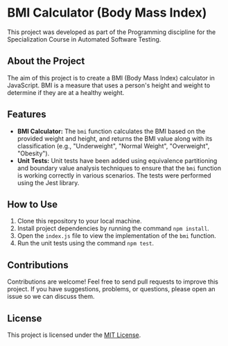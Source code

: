 # BMI Calculator (Body Mass Index)

This project was developed as part of the Programming discipline for the Specialization Course in Automated Software Testing.

## About the Project

The aim of this project is to create a BMI (Body Mass Index) calculator in JavaScript. BMI is a measure that uses a person's height and weight to determine if they are at a healthy weight.

## Features

- **BMI Calculator:** The `bmi` function calculates the BMI based on the provided weight and height, and returns the BMI value along with its classification (e.g., "Underweight", "Normal Weight", "Overweight", "Obesity").
- **Unit Tests:** Unit tests have been added using equivalence partitioning and boundary value analysis techniques to ensure that the `bmi` function is working correctly in various scenarios. The tests were performed using the Jest library.

## How to Use

1. Clone this repository to your local machine.
2. Install project dependencies by running the command `npm install`.
3. Open the `index.js` file to view the implementation of the `bmi` function.
4. Run the unit tests using the command `npm test`.

## Contributions

Contributions are welcome! Feel free to send pull requests to improve this project. If you have suggestions, problems, or questions, please open an issue so we can discuss them.

## License

This project is licensed under the [MIT License](LICENSE).
